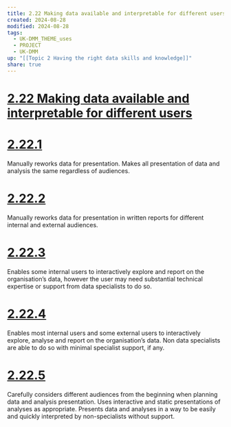 ```yaml
---
title: 2.22 Making data available and interpretable for different users
created: 2024-08-28
modified: 2024-08-28
tags:
  - UK-DMM_THEME_uses
  - PROJECT
  - UK-DMM
up: "[[Topic 2 Having the right data skills and knowledge]]"
share: true
---
```

# [2.22 Making data available and interpretable for different users](2.22%20Making%20data%20available%20and%20interpretable%20for%20different%20users.md)
# [2.22.1](2.22.1.md)

Manually reworks data for presentation. Makes all presentation of data and analysis the same regardless of audiences.

# [2.22.2](2.22.2.md)

Manually reworks data for presentation in written reports for different internal and external audiences.

# [2.22.3](2.22.3.md)

Enables some internal users to interactively explore and report on the organisation’s data, however the user may need substantial technical expertise or support from data specialists to do so.

# [2.22.4](2.22.4.md)

Enables most internal users and some external users to interactively explore, analyse and report on the organisation’s data. Non data specialists are able to do so with minimal specialist support, if any.

# [2.22.5](2.22.5.md)

Carefully considers different audiences from the beginning when planning data and analysis presentation. Uses interactive and static presentations of analyses as appropriate. Presents data and analyses in a way to be easily and quickly interpreted by non-specialists without support.
